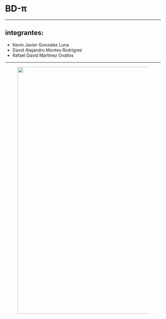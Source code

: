 # BD-π

------------
## integrantes: 
* Kevin Javier Gonzalez Luna
* David Alejandro Montes Rodrigrez
* Rafael David Martinez Ovallos
------------

<div align='center'>
<figure> <img src="https://i.postimg.cc/LX4L3TPT/image.png" alt="" width="800" height="auto"/></br>
<figcaption><b></b></figcaption></figure>
</div>
